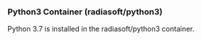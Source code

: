 ### Python3 Container (radiasoft/python3) 

Python 3.7 is installed in the radiasoft/python3 container.
